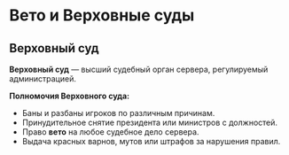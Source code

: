 ﻿# Вето и Верховные суды

## Верховный суд
**Верховный суд** — высший судебный орган сервера, регулируемый администрацией.  

**Полномочия Верховного суда:**
- Баны и разбаны игроков по различным причинам.  
- Принудительное снятие президента или министров с должностей.  
- Право **вето** на любое судебное дело сервера.  
- Выдача красных варнов, мутов или штрафов за нарушения правил.  